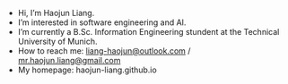 - Hi, I’m Haojun Liang.
- I’m interested in software engineering and AI.
- I’m currently a B.Sc. Information Engineering stundent at the Technical University of Munich.
- How to reach me: liang-haojun@outlook.com / mr.haojun.liang@gmail.com
- My homepage: haojun-liang.github.io

<!---
HAOJUN-LIANG/HAOJUN-LIANG is a ✨ special ✨ repository because its `README.md` (this file) appears on your GitHub profile.
You can click the Preview link to take a look at your changes.
--->
